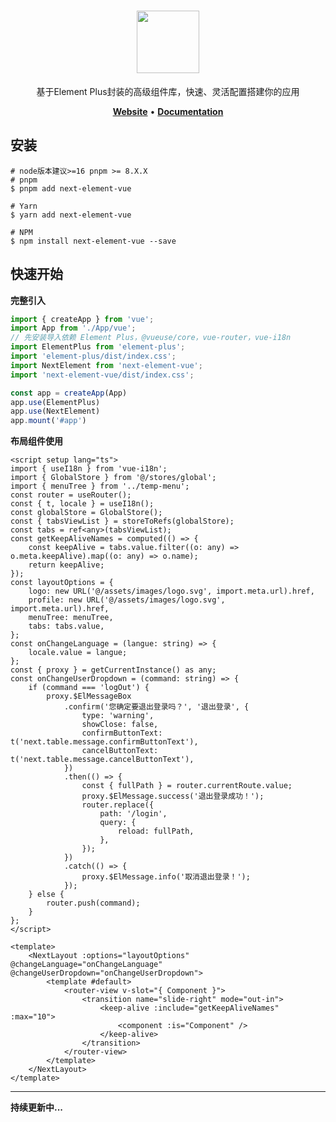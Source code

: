 <h1 align="center">
   <b>
        <a href="https://junehunter.github.io/next-element-vue" target="_blank"><img height="100px" src="https://junehunter.github.io/next-element-vue/logo.svg" /></a><br>
    </b>
</h1>
<p align="center">基于Element Plus封装的高级组件库，快速、灵活配置搭建你的应用</p>
<p align="center">
    <a href="https://junehunter.github.io/next-element-vue" target="_blank"><b>Website</b></a> •
    <a href="https://junehunter.github.io/next-element-vue" target="_blank"><b>Documentation</b></a>
</p>

## 安装

```shell
# node版本建议>=16 pnpm >= 8.X.X
# pnpm
$ pnpm add next-element-vue

# Yarn
$ yarn add next-element-vue

# NPM
$ npm install next-element-vue --save
```

## 快速开始
**完整引入**
```typescript
import { createApp } from 'vue';
import App from './App/vue';
// 先安装导入依赖 Element Plus，@vueuse/core，vue-router，vue-i18n
import ElementPlus from 'element-plus';
import 'element-plus/dist/index.css';
import NextElement from 'next-element-vue';
import 'next-element-vue/dist/index.css';

const app = createApp(App)
app.use(ElementPlus)
app.use(NextElement)
app.mount('#app')
```

**布局组件使用**
```vue
<script setup lang="ts">
import { useI18n } from 'vue-i18n';
import { GlobalStore } from '@/stores/global';
import { menuTree } from '../temp-menu';
const router = useRouter();
const { t, locale } = useI18n();
const globalStore = GlobalStore();
const { tabsViewList } = storeToRefs(globalStore);
const tabs = ref<any>(tabsViewList);
const getKeepAliveNames = computed(() => {
	const keepAlive = tabs.value.filter((o: any) => o.meta.keepAlive).map((o: any) => o.name);
	return keepAlive;
});
const layoutOptions = {
	logo: new URL('@/assets/images/logo.svg', import.meta.url).href,
	profile: new URL('@/assets/images/logo.svg', import.meta.url).href,
	menuTree: menuTree,
	tabs: tabs.value,
};
const onChangeLanguage = (langue: string) => {
	locale.value = langue;
};
const { proxy } = getCurrentInstance() as any;
const onChangeUserDropdown = (command: string) => {
	if (command === 'logOut') {
		proxy.$ElMessageBox
			.confirm('您确定要退出登录吗？', '退出登录', {
				type: 'warning',
				showClose: false,
				confirmButtonText: t('next.table.message.confirmButtonText'),
				cancelButtonText: t('next.table.message.cancelButtonText'),
			})
			.then(() => {
				const { fullPath } = router.currentRoute.value;
				proxy.$ElMessage.success('退出登录成功！');
				router.replace({
					path: '/login',
					query: {
						reload: fullPath,
					},
				});
			})
			.catch(() => {
				proxy.$ElMessage.info('取消退出登录！');
			});
	} else {
		router.push(command);
	}
};
</script>

<template>
	<NextLayout :options="layoutOptions" @changeLanguage="onChangeLanguage" @changeUserDropdown="onChangeUserDropdown">
		<template #default>
			<router-view v-slot="{ Component }">
				<transition name="slide-right" mode="out-in">
					<keep-alive :include="getKeepAliveNames" :max="10">
						<component :is="Component" />
					</keep-alive>
				</transition>
			</router-view>
		</template>
	</NextLayout>
</template>

```


****
**持续更新中...**